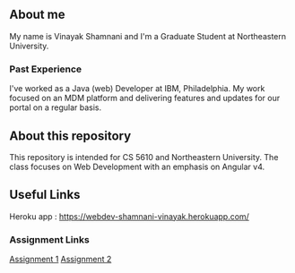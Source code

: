## About me

My name is Vinayak Shamnani and I'm a Graduate Student at Northeastern University.

### Past Experience

I've worked as a Java (web) Developer at IBM, Philadelphia. My work focused on an MDM platform and delivering features and updates for our portal on a regular basis.

## About this repository

This repository is intended for CS 5610 and Northeastern University. The class focuses on Web Development with an emphasis on Angular v4.

## Useful Links

Heroku app : https://webdev-shamnani-vinayak.herokuapp.com/

### Assignment Links
[Assignment 1](https://github.com/vinayakshamnani/webdev-shamnani-vinayak/tree/assignment1)
[Assignment 2](https://github.com/vinayakshamnani/webdev-shamnani-vinayak/tree/assignment2)
